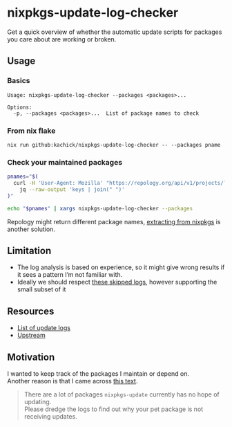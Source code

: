 # nixpkgs-update-log-checker

Get a quick overview of whether the automatic update scripts for packages you care about are working or broken.

## Usage

### Basics

```plaintext
Usage: nixpkgs-update-log-checker --packages <packages>...

Options:
  -p, --packages <packages>...  List of package names to check
```

### From nix flake

```console
nix run github:kachick/nixpkgs-update-log-checker -- --packages pname
```

### Check your maintained packages

```bash
pnames="$(
  curl -H 'User-Agent: Mozilla' "https://repology.org/api/v1/projects/?search=&maintainer=$(git config user.email)&inrepo=nix_unstable" |
    jq --raw-output 'keys | join(" ")'
)"

echo "$pnames" | xargs nixpkgs-update-log-checker --packages
```

Repology might return different package names, [extracting from nixpkgs](https://discourse.nixos.org/t/how-to-get-a-list-of-packages-maintained-by-someone/29963/3) is another solution.

## Limitation

- The log analysis is based on experience, so it might give wrong results if it sees a pattern I’m not familiar with.
- Ideally we should respect [these skipped logs](https://github.com/nix-community/nixpkgs-update/blob/363f92cdbbf57bb13eec95c22c2b068d45fa2cea/src/Skiplist.hs#L168),
  however supporting the small subset of it

## Resources

- [List of update logs](https://nixpkgs-update-logs.nix-community.org/)
- [Upstream](https://github.com/nix-community/nixpkgs-update)

## Motivation

I wanted to keep track of the packages I maintain or depend on.\
Another reason is that I came across [this text](https://github.com/nix-community/nixpkgs-update/blob/363f92cdbbf57bb13eec95c22c2b068d45fa2cea/doc/details.md#L64-L67).

> There are a lot of packages `nixpkgs-update` currently has no hope of updating.\
> Please dredge the logs to find out why your pet package is not receiving updates.
